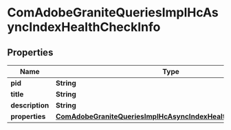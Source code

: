 

# ComAdobeGraniteQueriesImplHcAsyncIndexHealthCheckInfo

## Properties

Name | Type | Description | Notes
------------ | ------------- | ------------- | -------------
**pid** | **String** |  |  [optional]
**title** | **String** |  |  [optional]
**description** | **String** |  |  [optional]
**properties** | [**ComAdobeGraniteQueriesImplHcAsyncIndexHealthCheckProperties**](ComAdobeGraniteQueriesImplHcAsyncIndexHealthCheckProperties.md) |  |  [optional]



